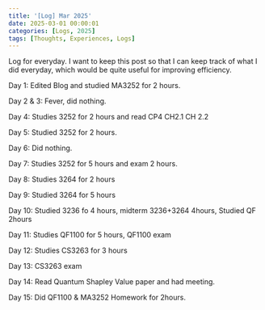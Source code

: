 ```yaml
---
title: '[Log] Mar 2025'
date: 2025-03-01 00:00:01
categories: [Logs, 2025]
tags: [Thoughts, Experiences, Logs]
---
```


Log for everyday. I want to keep this post so that I can keep track of what I did everyday, which would be quite useful for improving efficiency.

<!--more-->

Day 1: Edited Blog and studied MA3252 for 2 hours.

Day 2 & 3: Fever, did nothing.

Day 4: Studies 3252 for 2 hours and read CP4 CH2.1 CH 2.2

Day 5: Studied 3252 for 2 hours.

Day 6: Did nothing.

Day 7: Studies 3252 for 5 hours and exam 2 hours.

Day 8: Studies 3264 for 2 hours

Day 9: Studied 3264 for 5 hours

Day 10: Studied 3236 fo 4 hours, midterm 3236+3264 4hours, Studied QF 2hours

Day 11: Studies QF1100 for 5 hours, QF1100 exam

Day 12: Studies CS3263 for 3 hours

Day 13: CS3263 exam

Day 14: Read Quantum Shapley Value paper and had meeting.

Day 15: Did QF1100 & MA3252 Homework for 2hours.